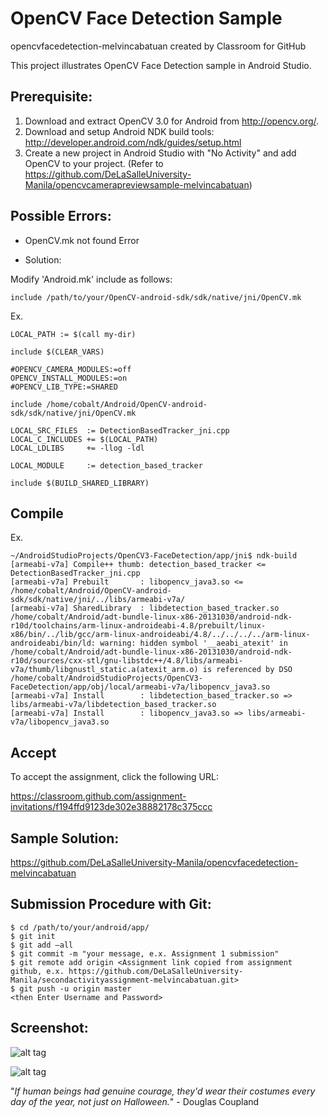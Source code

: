 # OpenCV Face Detection Sample

opencvfacedetection-melvincabatuan created by Classroom for GitHub

This project illustrates OpenCV Face Detection sample in Android Studio.

## Prerequisite:

1. Download and extract OpenCV 3.0 for Android from http://opencv.org/.
2. Download and setup Android NDK build tools: http://developer.android.com/ndk/guides/setup.html
3. Create a new project in Android Studio with "No Activity" and add OpenCV to your project. (Refer to https://github.com/DeLaSalleUniversity-Manila/opencvcamerapreviewsample-melvincabatuan)

## Possible Errors:

* OpenCV.mk not found Error 

* Solution:

Modify 'Android.mk' include as follows:

```make
include /path/to/your/OpenCV-android-sdk/sdk/native/jni/OpenCV.mk
```
Ex. 
```make
LOCAL_PATH := $(call my-dir)

include $(CLEAR_VARS)

#OPENCV_CAMERA_MODULES:=off
OPENCV_INSTALL_MODULES:=on
#OPENCV_LIB_TYPE:=SHARED

include /home/cobalt/Android/OpenCV-android-sdk/sdk/native/jni/OpenCV.mk

LOCAL_SRC_FILES  := DetectionBasedTracker_jni.cpp
LOCAL_C_INCLUDES += $(LOCAL_PATH)
LOCAL_LDLIBS     += -llog -ldl

LOCAL_MODULE     := detection_based_tracker

include $(BUILD_SHARED_LIBRARY)
```

## Compile 

Ex.
```shell
~/AndroidStudioProjects/OpenCV3-FaceDetection/app/jni$ ndk-build
[armeabi-v7a] Compile++ thumb: detection_based_tracker <= DetectionBasedTracker_jni.cpp
[armeabi-v7a] Prebuilt       : libopencv_java3.so <= /home/cobalt/Android/OpenCV-android-sdk/sdk/native/jni/../libs/armeabi-v7a/
[armeabi-v7a] SharedLibrary  : libdetection_based_tracker.so
/home/cobalt/Android/adt-bundle-linux-x86-20131030/android-ndk-r10d/toolchains/arm-linux-androideabi-4.8/prebuilt/linux-x86/bin/../lib/gcc/arm-linux-androideabi/4.8/../../../../arm-linux-androideabi/bin/ld: warning: hidden symbol '__aeabi_atexit' in /home/cobalt/Android/adt-bundle-linux-x86-20131030/android-ndk-r10d/sources/cxx-stl/gnu-libstdc++/4.8/libs/armeabi-v7a/thumb/libgnustl_static.a(atexit_arm.o) is referenced by DSO /home/cobalt/AndroidStudioProjects/OpenCV3-FaceDetection/app/obj/local/armeabi-v7a/libopencv_java3.so
[armeabi-v7a] Install        : libdetection_based_tracker.so => libs/armeabi-v7a/libdetection_based_tracker.so
[armeabi-v7a] Install        : libopencv_java3.so => libs/armeabi-v7a/libopencv_java3.so
```

## Accept

To accept the assignment, click the following URL:

https://classroom.github.com/assignment-invitations/f194ffd9123de302e38882178c375ccc

## Sample Solution:

https://github.com/DeLaSalleUniversity-Manila/opencvfacedetection-melvincabatuan

## Submission Procedure with Git: 

```shell
$ cd /path/to/your/android/app/
$ git init
$ git add –all
$ git commit -m "your message, e.x. Assignment 1 submission"
$ git remote add origin <Assignment link copied from assignment github, e.x. https://github.com/DeLaSalleUniversity-Manila/secondactivityassignment-melvincabatuan.git>
$ git push -u origin master
<then Enter Username and Password>
```


## Screenshot:

![alt tag](https://github.com/DeLaSalleUniversity-Manila/opencvfacedetection-melvincabatuan/blob/master/device-2015-11-02-130507.png)

![alt tag](https://github.com/DeLaSalleUniversity-Manila/opencvfacedetection-melvincabatuan/blob/master/device-2015-11-02-130917.png)

"*If human beings had genuine courage, they'd wear their costumes every day of the year, not just on Halloween.*" - Douglas Coupland
